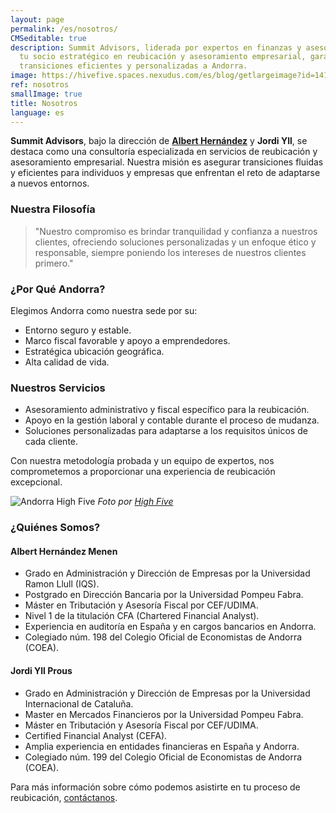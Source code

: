 ```yaml
---
layout: page
permalink: /es/nosotros/
CMSeditable: true
description: Summit Advisors, liderada por expertos en finanzas y asesoría, es
  tu socio estratégico en reubicación y asesoramiento empresarial, garantizando
  transiciones eficientes y personalizadas a Andorra.
image: https://hivefive.spaces.nexudus.com/es/blog/getlargeimage?id=1414944073&w=1500
ref: nosotros
smallImage: true
title: Nosotros
language: es
---
```

**Summit Advisors**, bajo la dirección de **[Albert Hernández](https://ad.linkedin.com/in/albert-hernández-79921361)** y **Jordi Yll**, se destaca como una consultoría especializada en servicios de reubicación y asesoramiento empresarial. Nuestra misión es asegurar transiciones fluidas y eficientes para individuos y empresas que enfrentan el reto de adaptarse a nuevos entornos.

### **Nuestra Filosofía**

> "Nuestro compromiso es brindar tranquilidad y confianza a nuestros clientes, ofreciendo soluciones personalizadas y un enfoque ético y responsable, siempre poniendo los intereses de nuestros clientes primero."

### **¿Por Qué Andorra?**

Elegimos Andorra como nuestra sede por su:

- Entorno seguro y estable.
- Marco fiscal favorable y apoyo a emprendedores.
- Estratégica ubicación geográfica.
- Alta calidad de vida.

### **Nuestros Servicios**

- Asesoramiento administrativo y fiscal específico para la reubicación.
- Apoyo en la gestión laboral y contable durante el proceso de mudanza.
- Soluciones personalizadas para adaptarse a los requisitos únicos de cada cliente.

Con nuestra metodología probada y un equipo de expertos, nos comprometemos a proporcionar una experiencia de reubicación excepcional.

![Andorra High Five](https://hivefive.spaces.nexudus.com/es/blog/getlargeimage?id=1414944073&w=1500)
*Foto por [High Five](https://hivefive.spaces.nexudus.com/es/blog/read/1414944073/entrevista-a-albert-hernández-i-jordi-yii--summit-advisory-group-s-l-)*

### **¿Quiénes Somos?**

#### **Albert Hernández Menen**
- Grado en Administración y Dirección de Empresas por la Universidad Ramon Llull (IQS).
- Postgrado en Dirección Bancaria por la Universidad Pompeu Fabra.
- Máster en Tributación y Asesoría Fiscal por CEF/UDIMA.
- Nivel 1 de la titulación CFA (Chartered Financial Analyst).
- Experiencia en auditoría en España y en cargos bancarios en Andorra.
- Colegiado núm. 198 del Colegio Oficial de Economistas de Andorra (COEA).

#### **Jordi Yll Prous**
- Grado en Administración y Dirección de Empresas por la Universidad Internacional de Cataluña.
- Master en Mercados Financieros por la Universidad Pompeu Fabra.
- Máster en Tributación y Asesoría Fiscal por CEF/UDIMA.
- Certified Financial Analyst (CEFA).
- Amplia experiencia en entidades financieras en España y Andorra.
- Colegiado núm. 199 del Colegio Oficial de Economistas de Andorra (COEA).

Para más información sobre cómo podemos asistirte en tu proceso de reubicación, [contáctanos](/es/contacto).